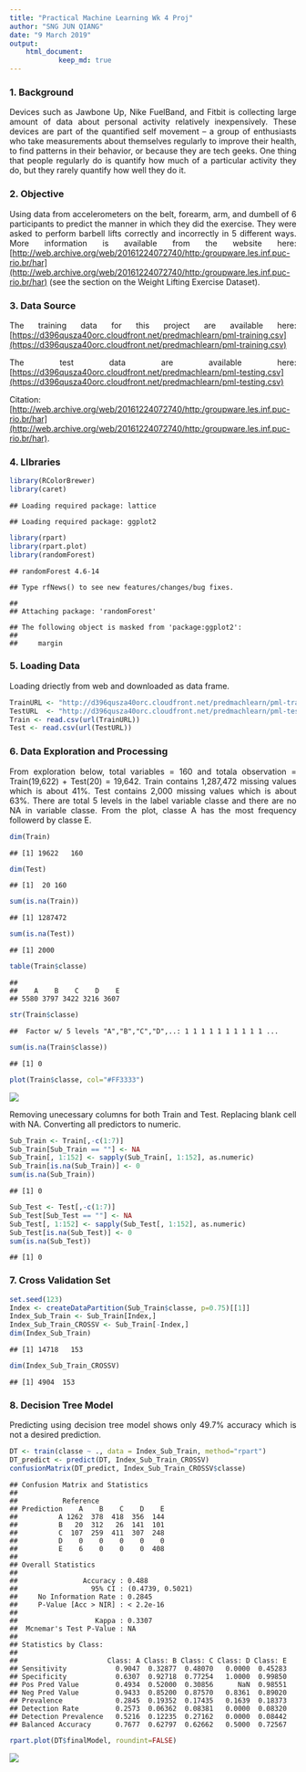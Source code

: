```yaml
---
title: "Practical Machine Learning Wk 4 Proj"
author: "SNG JUN QIANG"
date: "9 March 2019"
output:
    html_document:
            keep_md: true
---
```


<style>
body {
text-align: justify}
</style>



### 1. Background

Devices such as Jawbone Up, Nike FuelBand, and Fitbit is collecting large amount of data about personal activity relatively inexpensively. These devices are part of the quantified self movement – a group of enthusiasts who take measurements about themselves regularly to improve their health, to find patterns in their behavior, or because they are tech geeks. One thing that people regularly do is quantify how much of a particular activity they do, but they rarely quantify how well they do it.

### 2. Objective

Using data from accelerometers on the belt, forearm, arm, and dumbell of 6 participants to predict the manner in which they did the exercise. They were asked to perform barbell lifts correctly and incorrectly in 5 different ways. More information is available from the website here: [http://web.archive.org/web/20161224072740/http:/groupware.les.inf.puc-rio.br/har](http://web.archive.org/web/20161224072740/http:/groupware.les.inf.puc-rio.br/har) (see the section on the Weight Lifting Exercise Dataset).

### 3. Data Source

The training data for this project are available here: [https://d396qusza40orc.cloudfront.net/predmachlearn/pml-training.csv](https://d396qusza40orc.cloudfront.net/predmachlearn/pml-training.csv) 

The test data are available here:
[https://d396qusza40orc.cloudfront.net/predmachlearn/pml-testing.csv](https://d396qusza40orc.cloudfront.net/predmachlearn/pml-testing.csv) 

Citation: [http://web.archive.org/web/20161224072740/http:/groupware.les.inf.puc-rio.br/har](http://web.archive.org/web/20161224072740/http:/groupware.les.inf.puc-rio.br/har). 

### 4. LIbraries

```r
library(RColorBrewer)
library(caret)
```

```
## Loading required package: lattice
```

```
## Loading required package: ggplot2
```

```r
library(rpart)
library(rpart.plot)
library(randomForest)
```

```
## randomForest 4.6-14
```

```
## Type rfNews() to see new features/changes/bug fixes.
```

```
## 
## Attaching package: 'randomForest'
```

```
## The following object is masked from 'package:ggplot2':
## 
##     margin
```

### 5. Loading Data

Loading driectly from web and downloaded as data frame.

```r
TrainURL <- "http://d396qusza40orc.cloudfront.net/predmachlearn/pml-training.csv"
TestURL  <- "http://d396qusza40orc.cloudfront.net/predmachlearn/pml-testing.csv"
Train <- read.csv(url(TrainURL))
Test <- read.csv(url(TestURL))
```

### 6. Data Exploration and Processing

From exploration below, total variables = 160 and totala observation = Train(19,622) + Test(20) = 19,642.
Train contains 1,287,472 missing values which is about 41%. Test contains 2,000 missing values which is about 63%. There are total 5 levels in the label variable classe and there are no NA in variable classe. From the plot, classe A has the most frequency followerd by classe E.


```r
dim(Train)
```

```
## [1] 19622   160
```

```r
dim(Test)
```

```
## [1]  20 160
```

```r
sum(is.na(Train))
```

```
## [1] 1287472
```

```r
sum(is.na(Test))
```

```
## [1] 2000
```

```r
table(Train$classe)
```

```
## 
##    A    B    C    D    E 
## 5580 3797 3422 3216 3607
```

```r
str(Train$classe)
```

```
##  Factor w/ 5 levels "A","B","C","D",..: 1 1 1 1 1 1 1 1 1 1 ...
```

```r
sum(is.na(Train$classe))
```

```
## [1] 0
```

```r
plot(Train$classe, col="#FF3333")
```

![](Practical_Machine_Learning_Wk_4_Proj_files/figure-html/unnamed-chunk-3-1.png)<!-- -->

Removing unecessary columns for both Train and Test. Replacing blank cell with NA. Converting all predictors to numeric.


```r
Sub_Train <- Train[,-c(1:7)]
Sub_Train[Sub_Train == ""] <- NA
Sub_Train[, 1:152] <- sapply(Sub_Train[, 1:152], as.numeric)
Sub_Train[is.na(Sub_Train)] <- 0
sum(is.na(Sub_Train))
```

```
## [1] 0
```

```r
Sub_Test <- Test[,-c(1:7)]
Sub_Test[Sub_Test == ""] <- NA
Sub_Test[, 1:152] <- sapply(Sub_Test[, 1:152], as.numeric)
Sub_Test[is.na(Sub_Test)] <- 0
sum(is.na(Sub_Test))
```

```
## [1] 0
```

### 7. Cross Validation Set


```r
set.seed(123)
Index <- createDataPartition(Sub_Train$classe, p=0.75)[[1]]
Index_Sub_Train <- Sub_Train[Index,]
Index_Sub_Train_CROSSV <- Sub_Train[-Index,]
dim(Index_Sub_Train)
```

```
## [1] 14718   153
```

```r
dim(Index_Sub_Train_CROSSV)
```

```
## [1] 4904  153
```

### 8. Decision Tree Model

Predicting using decision tree model shows only 49.7% accuracy which is not a desired prediction.


```r
DT <- train(classe ~ ., data = Index_Sub_Train, method="rpart")
DT_predict <- predict(DT, Index_Sub_Train_CROSSV)
confusionMatrix(DT_predict, Index_Sub_Train_CROSSV$classe)
```

```
## Confusion Matrix and Statistics
## 
##           Reference
## Prediction    A    B    C    D    E
##          A 1262  378  418  356  144
##          B   20  312   26  141  101
##          C  107  259  411  307  248
##          D    0    0    0    0    0
##          E    6    0    0    0  408
## 
## Overall Statistics
##                                           
##                Accuracy : 0.488           
##                  95% CI : (0.4739, 0.5021)
##     No Information Rate : 0.2845          
##     P-Value [Acc > NIR] : < 2.2e-16       
##                                           
##                   Kappa : 0.3307          
##  Mcnemar's Test P-Value : NA              
## 
## Statistics by Class:
## 
##                      Class: A Class: B Class: C Class: D Class: E
## Sensitivity            0.9047  0.32877  0.48070   0.0000  0.45283
## Specificity            0.6307  0.92718  0.77254   1.0000  0.99850
## Pos Pred Value         0.4934  0.52000  0.30856      NaN  0.98551
## Neg Pred Value         0.9433  0.85200  0.87570   0.8361  0.89020
## Prevalence             0.2845  0.19352  0.17435   0.1639  0.18373
## Detection Rate         0.2573  0.06362  0.08381   0.0000  0.08320
## Detection Prevalence   0.5216  0.12235  0.27162   0.0000  0.08442
## Balanced Accuracy      0.7677  0.62797  0.62662   0.5000  0.72567
```

```r
rpart.plot(DT$finalModel, roundint=FALSE)
```

![](Practical_Machine_Learning_Wk_4_Proj_files/figure-html/unnamed-chunk-6-1.png)<!-- -->
